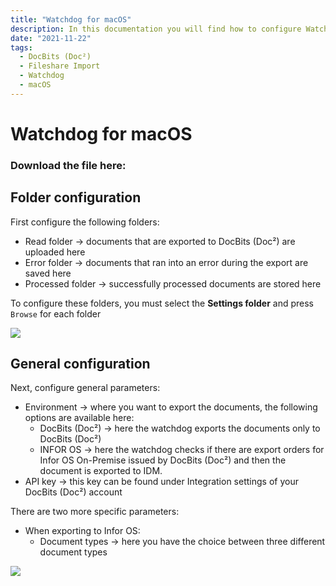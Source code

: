```yaml
---
title: "Watchdog for macOS"
description: In this documentation you will find how to configure Watchdog for macOS for easy Fileshare Import of your local documents to DocBits (Doc²).
date: "2021-11-22"
tags:
  - DocBits (Doc²)
  - Fileshare Import
  - Watchdog
  - macOS
---
```


# Watchdog for macOS

### Download the file here:



## Folder configuration

First configure the following folders:

* Read folder → documents that are exported to DocBits (Doc²) are uploaded here
* Error folder → documents that ran into an error during the export are saved here
* Processed folder → successfully processed documents are stored here

To configure these folders, you must select the **Settings folder** and press `Browse` for each folder

![](/_images/docbits/Import_Watchdog_Windows_FolderConfiguration.png)


## General configuration

Next, configure general parameters:

  * Environment → where you want to export the documents, the following options are available here:
    - DocBits (Doc²) → here the watchdog exports the documents only to DocBits (Doc²)
    - INFOR OS → here the watchdog checks if there are export orders for Infor OS On-Premise issued by DocBits (Doc²) and then the document is exported to IDM.
  * API key → this key can be found under Integration settings of your DocBits (Doc²) account

There are two more specific parameters:

  * When exporting to Infor OS:
    - Document types → here you have the choice between three different document types

![](/_images/docbits/Import_Watchdog_Windows_GeneralConfiguration.png)
